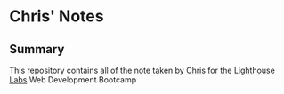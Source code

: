 # Chris' Notes

## Summary

This repository contains all of the note taken by [Chris](https://github.com/CBBell99) for the [Lighthouse Labs](https://www.lighthouselabs.ca/) Web Development Bootcamp
 